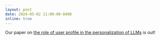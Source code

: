 ```yaml
---
layout: post
date: 2024-05-02 11:00:00-0400
inline: true
---
```


Our paper on <a href="https://arxiv.org/pdf/2406.17803">the role of user profile in the personalization of LLMs</a> is out!